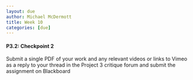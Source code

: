 ```yaml
---
layout: due
author: Michael McDermott
title: Week 10
categories: [due]
---
```

#### P3.2: Checkpoint 2
Submit a single PDF of your work and any relevant videos or links to Vimeo as a reply to your thread in the Project 3 critique forum and submit the assignment on Blackboard
